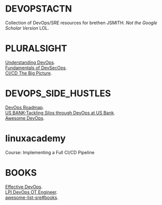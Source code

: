 DEVOPSTACTN
===========


Collection of DevOps/SRE resources for brethen JSMITH. _Not the Google Scholar Version_ LOL. 


PLURALSIGHT
===========
[Understanding DevOps](https://app.pluralsight.com/paths/skills/understanding-devops).  
[Fundamentals of DevSecOps](https://app.pluralsight.com/paths/skills/fundamentals-of-devsecops).  
[CI/CD The Big Picture](https://app.pluralsight.com/library/courses/continuous-integration-delivery-big-picture/table-of-contents).  

DEVOPS_SIDE_HUSTLES
====================
[DevOps Roadmap](https://roadmap.sh/devops).  
[US BANK-Tackling Silos through DevOps at US Bank](https://www.youtube.com/watch?v=TG2jC32p3C4).  
[Awesome DevOps](https://github.com/wmariuss/awesome-devops).  

linuxacademy
===========
Course: Implementing a Full CI/CD Pipeline


BOOKS 
=====
[Effective DevOps](https://sauleh.github.io/fc98/static_files/materials/Effective_DevOps.pdf).  
[LPI DevOps OT Engineer](https://www.lpi.org/our-certifications/devops-overview).  
[awesome-list-sre#books](https://github.com/dastergon/awesome-sre#books).  